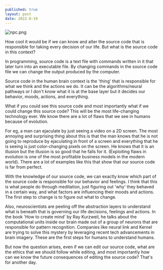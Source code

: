 ```yaml
---
published: true
layout: post
date: 2022-8-19
---
```

![npc.png]({{site.baseurl}}/images/sourcecode.png)


How cool it would be if we can know and alter the source code that is responsible for taking every decision of our life. But what is the source code in this context?

In programming, source code is a text file with commands written in it that later turn into an executable file. By changing commands in the source code file we can change the output produced by the computer.

Source code in the human brain context is the 'thing' that is responsible for what we think and the actions we do. It can be the algorithms/neural pathways or I don't know what it is at the base layer but it decides our behavior, moods, actions, and everything.

What if you could see this source code and most importantly what if we could change this source code? This will be the most life-changing technology ever. We know there are a lot of flaws that we see in humans because of evolution.

For eg, a man can ejaculate by just seeing a video on a 2D screen. The most annoying and surprising thing about this is that the man knows that he is not going to reproduce by ejaculating in front of a screen and everything that he is seeing is just color-changing pixels on the screen. He knows that it is an illusion but the illusion is so good that he falls for it. (Exploiting flaws in evolution is one of the most profitable business models in the modern world). There are a lot of examples like this that show that our source code is far from perfect.

With the knowledge of our source code, we can exactly know which part of the source code is responsible for our behavior and feelings. I think that this is what people do through meditation, just figuring out 'why' they behaved in a certain way, and what factors are influencing their moods and actions. The first step to change is to figure out what to change.

Also, neuroscientists are peeling off the abstraction layers to understand what is beneath that is governing our life decisions, feelings and actions. In the book 'How to create mind' by Ray Kurzweil, he talks about the computational units inside our brain made out of a group of neurons that are responsible for pattern recognition. Companies like neural link and Kernel are trying to solve this mystery by leveraging recent tech advancements in brain imagery. These are the first steps for humans to understand humans.

But now the question arises, even if we can edit our source code, what are the ethics that we should follow while editing, and most importantly how can we know the future consequences of editing the source code? That's for another day.
